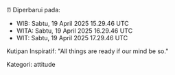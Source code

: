⏰ Diperbarui pada:
- WIB: Sabtu, 19 April 2025 15.29.46 UTC
- WITA: Sabtu, 19 April 2025 16.29.46 UTC
- WIT: Sabtu, 19 April 2025 17.29.46 UTC

Kutipan Inspiratif:
"All things are ready if our mind be so."


Kategori: attitude

